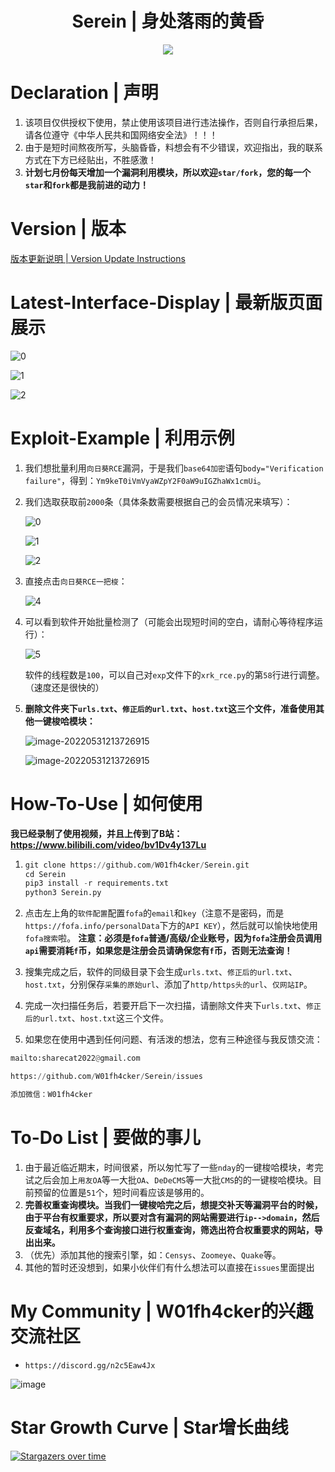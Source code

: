 <h1 align="center">Serein | 身处落雨的黄昏</h1>  
<p align="center"><img src="https://socialify.git.ci/W01fh4cker/Serein/image?description=1&descriptionEditable=%E4%B8%80%E6%AC%BE%E5%9B%BE%E5%BD%A2%E5%8C%96%E3%80%81%E6%89%B9%E9%87%8F%E9%87%87%E9%9B%86url%E3%80%81%E6%89%B9%E9%87%8F%E5%AF%B9%E9%87%87%E9%9B%86%E7%9A%84url%E8%BF%9B%E8%A1%8C%E5%90%84%E7%A7%8Dnday%E6%A3%80%E6%B5%8B%E7%9A%84%E5%B7%A5%E5%85%B7%E3%80%82%E5%8F%AF%E7%94%A8%E4%BA%8Esrc%E6%8C%96%E6%8E%98%E3%80%81cnvd%E6%8C%96%E6%8E%98%E3%80%810day%E5%88%A9%E7%94%A8%E3%80%81%E6%89%93%E9%80%A0%E8%87%AA%E5%B7%B1%E7%9A%84%E6%AD%A6%E5%99%A8%E5%BA%93%E7%AD%89%E5%9C%BA%E6%99%AF%E3%80%82&font=Bitter&forks=1&issues=1&language=1&logo=https%3A%2F%2Fs2.loli.net%2F2022%2F06%2F25%2FgUAh2V5CiD96y8G.jpg&name=1&owner=1&pattern=Circuit%20Board&pulls=1&stargazers=1&theme=Light" /></p>

# Declaration | 声明

1. 该项目仅供授权下使用，禁止使用该项目进行违法操作，否则自行承担后果，请各位遵守《中华人民共和国网络安全法》！！！
2. 由于是短时间熬夜所写，头脑昏昏，料想会有不少错误，欢迎指出，我的联系方式在下方已经贴出，不胜感激！  
3. **计划七月份每天增加一个漏洞利用模块，所以欢迎`star/fork`，您的每一个`star`和`fork`都是我前进的动力！**
# Version | 版本  

[版本更新说明 | Version Update Instructions](https://github.com/W01fh4cker/Serein/blob/main/version.md)

# Latest-Interface-Display | 最新版页面展示 
![0](https://s2.loli.net/2022/06/30/u2pve8DKayVqxPY.png)

![1](https://s2.loli.net/2022/06/30/6we4Pi2qBUocJVz.png)

![2](https://s2.loli.net/2022/06/30/Si6flYj4sh8a9kw.png)

# Exploit-Example | 利用示例

1. 我们想批量利用`向日葵RCE`漏洞，于是我们`base64加密`语句`body="Verification failure"`，得到：`Ym9keT0iVmVyaWZpY2F0aW9uIGZhaWx1cmUi`。

2. 我们选取获取前`2000`条（具体条数需要根据自己的会员情况来填写）：

   ![0](https://s2.loli.net/2022/06/30/DBiq6jUYRTc2P34.png)

   ![1](https://s2.loli.net/2022/06/30/9pLbKCzsEYPH4q8.png)

   ![2](https://s2.loli.net/2022/06/30/JTnoXdUREchuOk7.png)

3. 直接点击`向日葵RCE一把梭`：

      ![4](https://s2.loli.net/2022/06/30/o5tUHMuXTvf7V8P.png)

4. 可以看到软件开始批量检测了（可能会出现短时间的空白，请耐心等待程序运行）：

      ![5](https://s2.loli.net/2022/06/30/WJlKyR2fVwd6XAx.png)

      软件的线程数是`100`，可以自己对`exp`文件下的`xrk_rce.py`的第`58`行进行调整。（速度还是很快的）

5. **删除文件夹下`urls.txt`、`修正后的url.txt`、`host.txt`这三个文件，准备使用其他一键梭哈模块：**

   ![image-20220531213726915](https://www.png8.com/imgs/2022/05/31/e16e71a0fa2fee23.png)

   ![image-20220531213726915](https://www.png8.com/imgs/2022/05/31/182de6a83f558bde.png)

# How-To-Use | 如何使用

**我已经录制了使用视频，并且上传到了B站：https://www.bilibili.com/video/bv1Dv4y137Lu**

1. ```python
   git clone https://github.com/W01fh4cker/Serein.git
   cd Serein
   pip3 install -r requirements.txt
   python3 Serein.py
   ```
   
2. 点击左上角的`软件配置`配置`fofa`的`email`和`key`（注意不是密码，而是`https://fofa.info/personalData`下方的`API KEY`），然后就可以愉快地使用`fofa搜索`啦。
    **注意：必须是`fofa`普通/高级/企业账号，因为`fofa`注册会员调用`api`需要消耗`f`币，如果您是注册会员请确保您有`f`币，否则无法查询！**  
4. 搜集完成之后，软件的同级目录下会生成`urls.txt`、`修正后的url.txt`、`host.txt`，分别保存`采集的原始url`、添加了`http/https头的url`、`仅网站IP`。
5. 完成一次扫描任务后，若要开启下一次扫描，请删除文件夹下`urls.txt`、`修正后的url.txt`、`host.txt`这三个文件。
6. 如果您在使用中遇到任何问题、有活泼的想法，您有三种途径与我反馈交流：

```python
mailto:sharecat2022@gmail.com

https://github.com/W01fh4cker/Serein/issues

添加微信：W01fh4cker
```


# To-Do List | 要做的事儿
1. 由于最近临近期末，时间很紧，所以匆忙写了一些`nday`的一键梭哈模块，考完试之后会加上`用友OA`等一大批`OA`、`DeDeCMS`等一大批`CMS`的的一键梭哈模块。目前预留的位置是`51`个，短时间看应该是够用的。
2. **完善权重查询模块。当我们一键梭哈完之后，想提交补天等漏洞平台的时候，由于平台有权重要求，所以要对含有漏洞的网站需要进行`ip-->domain`，然后反查域名，利用多个查询接口进行权重查询，筛选出符合权重要求的网站，导出出来。**
3. （优先）添加其他的搜索引擎，如：`Censys`、`Zoomeye`、`Quake`等。 
4.  其他的暂时还没想到，如果小伙伴们有什么想法可以直接在`issues`里面提出    
# My Community | W01fh4cker的兴趣交流社区  
- `https://discord.gg/n2c5Eaw4Jx`

![image](https://user-images.githubusercontent.com/101872898/173513465-5c43767a-5dcd-4aa5-83ee-d7ea5c757bbb.png)  
# Star Growth Curve | Star增长曲线  
[![Stargazers over time](https://starchart.cc/W01fh4cker/Serein.svg)](https://starchart.cc/W01fh4cker/Serein)
